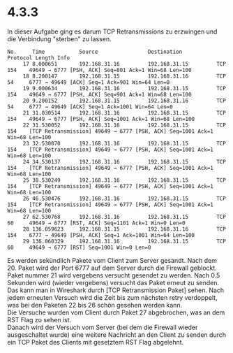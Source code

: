 # 4.3.3
In dieser Aufgabe ging es darum TCP Retransmissions zu erzwingen und die Verbindung "sterben" zu lassen.
```
No.     Time           Source                Destination           Protocol Length Info
     17 8.000651       192.168.31.16         192.168.31.15         TCP      154    49649 → 6777 [PSH, ACK] Seq=801 Ack=1 Win=68 Len=100
     18 8.200147       192.168.31.15         192.168.31.16         TCP      54     6777 → 49649 [ACK] Seq=1 Ack=901 Win=64 Len=0
     19 9.000634       192.168.31.16         192.168.31.15         TCP      154    49649 → 6777 [PSH, ACK] Seq=901 Ack=1 Win=68 Len=100
     20 9.200152       192.168.31.15         192.168.31.16         TCP      54     6777 → 49649 [ACK] Seq=1 Ack=1001 Win=64 Len=0
     21 31.030514      192.168.31.16         192.168.31.15         TCP      154    49649 → 6777 [PSH, ACK] Seq=1001 Ack=1 Win=68 Len=100
     22 31.530052      192.168.31.16         192.168.31.15         TCP      154    [TCP Retransmission] 49649 → 6777 [PSH, ACK] Seq=1001 Ack=1 Win=68 Len=100
     23 32.530070      192.168.31.16         192.168.31.15         TCP      154    [TCP Retransmission] 49649 → 6777 [PSH, ACK] Seq=1001 Ack=1 Win=68 Len=100
     24 34.530137      192.168.31.16         192.168.31.15         TCP      154    [TCP Retransmission] 49649 → 6777 [PSH, ACK] Seq=1001 Ack=1 Win=68 Len=100
     25 38.530249      192.168.31.16         192.168.31.15         TCP      154    [TCP Retransmission] 49649 → 6777 [PSH, ACK] Seq=1001 Ack=1 Win=68 Len=100
     26 46.530476      192.168.31.16         192.168.31.15         TCP      154    [TCP Retransmission] 49649 → 6777 [PSH, ACK] Seq=1001 Ack=1 Win=68 Len=100
     27 62.530768      192.168.31.16         192.168.31.15         TCP      60     49649 → 6777 [RST, ACK] Seq=1101 Ack=1 Win=0 Len=0
     28 136.059623     192.168.31.15         192.168.31.16         TCP      154    6777 → 49649 [PSH, ACK] Seq=1 Ack=1001 Win=64 Len=100
     29 136.060329     192.168.31.16         192.168.31.15         TCP      60     49649 → 6777 [RST] Seq=1001 Win=0 Len=0
```
Es werden sekündlich Pakete vom Client zum Server gesandt. 
Nach dem 20. Paket wird der Port 6777 auf dem Server durch die Firewall geblockt.
Paket nummer 21 wird vergebens versucht gesendet zu werden. 
Nach 0.5 Sekunden wird (wieder vergebens) versucht das Paket erneut zu senden. 
Das kann man in Wireshark durch [TCP Retransmission Paket] sehen.
Nach jedem erneuten Versuch wird die Zeit bis zum nächsten retry verdoppelt, 
was bei den Paketen 22 bis 26 schön gesehen werden kann.  
Die Versuche wurden vom Client durch Paket 27 abgebrochen, was an dem RST Flag zu sehen ist.  
Danach wird der Versuch vom Server (bei dem die Firewall wieder ausgeschaltet wurde) 
eine weitere Nachricht an den Client zu senden durch ein TCP Paket des Clients mit gesetztem RST Flag abgelehnt.
